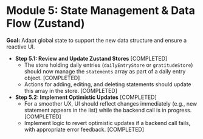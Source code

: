 # Module 5: State Management & Data Flow (Zustand)

**Goal:** Adapt global state to support the new data structure and ensure a reactive UI.

*   **Step 5.1: Review and Update Zustand Stores** [COMPLETED]
    *   The store holding daily entries (`dailyEntryStore` or `gratitudeStore`) should now manage the `statements` array as part of a daily entry object. [COMPLETED]
    *   Actions for adding, editing, and deleting statements should update this array in the store. [COMPLETED]
*   **Step 5.2: Implement Optimistic Updates** [COMPLETED]
    *   For a smoother UX, UI should reflect changes immediately (e.g., new statement appears in the list) while the backend call is in progress. [COMPLETED]
    *   Implement logic to revert optimistic updates if a backend call fails, with appropriate error feedback. [COMPLETED]

